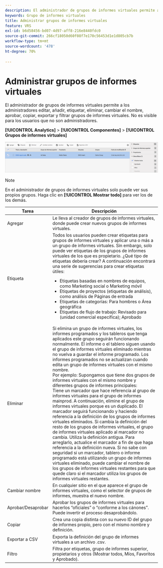 ```yaml
---
description: El administrador de grupos de informes virtuales permite a los administradores editar, añadir, etiquetar, eliminar, cambiar el nombre, aprobar, copiar, exportar y filtrar grupos de informes virtuales. No es visible para los usuarios que no son administradores.
keywords: Grupo de informes virtuales
title: Administrar grupos de informes virtuales
feature: VRS
exl-id: b6d58456-bd07-4d97-aff8-216e8440fdc0
source-git-commit: 266cf18050d60f08f7e170c56453d1e1d805cb7b
workflow-type: tm+mt
source-wordcount: '478'
ht-degree: 70%

---
```


# Administrar grupos de informes virtuales

El administrador de grupos de informes virtuales permite a los administradores editar, añadir, etiquetar, eliminar, cambiar el nombre, aprobar, copiar, exportar y filtrar grupos de informes virtuales. No es visible para los usuarios que no son administradores.

**[!UICONTROL Analytics]** > **[!UICONTROL Componentes]** > **[!UICONTROL Grupos de informes virtuales]**

![](assets/vrs-manage.png)

>[!NOTE]
>
>En el administrador de grupos de informes virtuales solo puede ver sus propios grupos. Haga clic en **[!UICONTROL Mostrar todo]** para ver los de los demás.

| Tarea | Descripción |
| --- | --- |
| Agregar | Le lleva al creador de grupos de informes virtuales, donde puede crear nuevos grupos de informes virtuales. |
| Etiqueta | Todos los usuarios pueden crear etiquetas para grupos de informes virtuales y aplicar una o más a un grupo de informes virtuales. Sin embargo, solo puede ver etiquetas de los grupos de informes virtuales de los que es propietario. ¿Qué tipo de etiquetas debería crear? A continuación encontrará una serie de sugerencias para crear etiquetas útiles:<ul><li>Etiquetas basadas en nombres de equipos, como Marketing social o Marketing móvil</li><li>Etiquetas de proyectos (etiquetas de análisis), como análisis de Páginas de entrada</li><li>Etiquetas de categorías: Para hombres o Área geográfica</li><li>Etiquetas de flujo de trabajo: Revisado para (unidad comercial específica); Aprobado</li></ul> |
| Eliminar | Si elimina un grupo de informes virtuales, los informes programados y los tableros que tenga aplicados este grupo seguirán funcionando normalmente. El informe o el tablero siguen usando el grupo de informes virtuales eliminado mientras no vuelva a guardar el informe programado.  Los informes programados no se actualizan cuando edita un grupo de informes virtuales con el mismo nombre.<br>Por ejemplo: Supongamos que tiene dos grupos de informes virtuales con el mismo nombre y diferentes grupos de informes principales:<br>Tiene un marcador que hace referencia al grupo de informes virtuales para el grupo de informes mainprod. A continuación, elimine el grupo de informes virtuales porque es un duplicado. El marcador seguirá funcionando y haciendo referencia a la definición de los grupos de informes virtuales eliminados. Si cambia la definición del resto de los grupos de informes virtuales, el grupo de informes virtuales aplicado al marcador no cambia. Utiliza la definición antigua. Para arreglarlo, actualice el marcador a fin de que haga referencia a la definición nueva. Si no sabe con seguridad si un marcador, tablero o informe programado está utilizando un grupo de informes virtuales eliminado, puede cambiar el nombre de los grupos de informes virtuales restantes para que quede claro si el marcador utiliza los grupos de informes virtuales restantes. |
| Cambiar nombre | En cualquier sitio en el que aparece el grupo de informes virtuales, como el selector de grupos de informes, muestra el nuevo nombre. |
| Aprobar/Desaprobar | Aprobar los grupos de informes virtuales para hacerlos “oficiales” o “conforme a los cánones”. Puede invertir el proceso desaprobándolo. |
| Copiar | Crea una copia distinta con su nuevo ID del grupo de informes propio, pero con el mismo nombre y definición. |
| Exportar a CSV | Exporta la definición del grupo de informes virtuales a un archivo .csv. |
| Filtro | Filtra por etiquetas, grupo de informes superior, propietarios y otros (Mostrar todos, Míos, Favoritos y Aprobado). |
